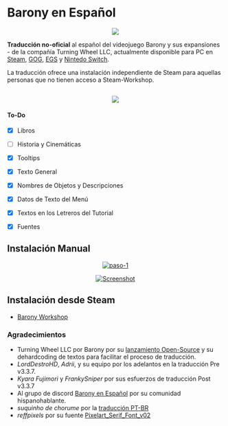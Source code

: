  # Barony en Español

<p align="center">
  <img src="https://i.postimg.cc/tCXPK436/logo.jpg"/>
</p>

**Traducción no-oficial** al español del videojuego Barony y sus expansiones - de la compañía Turning Wheel LLC, actualmente disponible para PC en [Steam](https://store.steampowered.com/app/371970/Barony/), [GOG](https://www.gog.com/game/barony_cursed_edition), [EGS](https://www.epicgames.com/store/en-US/p/barony) y [Nintedo Switch](https://www.nintendo.com/us/store/products/barony-switch/).

La traducción ofrece una instalación independiente de Steam para aquellas personas que no tienen acceso a Steam-Workshop.

##

<p align="center">
  <img src="https://images.squarespace-cdn.com/content/v1/64409ed03c29a863fc1d0bdf/2a03bd65-0ed7-4228-a540-f579df404e84/EatMyHat.png?format=250w"/>
</p>

#### To-Do
- [x] Libros
- [ ] Historia y Cinemáticas
- [x] Tooltips
- [x] Texto General
- [x] Nombres de Objetos y Descripciones
- [x] Datos de Texto del Menú
- [x] Textos en los Letreros del Tutorial
- [x] Fuentes


##  Instalación Manual
<p align="center">
    <a href="https://ibb.co/ftbmNmF"><img src="https://i.ibb.co/d6SnpnM/paso-1.png" alt="paso-1" border="0"></a>
</p>

<p align="center">
        <a href="https://ibb.co/z4LShwp"><img src="https://i.ibb.co/kSrhgFj/Screenshot-from-2024-04-02-17-28-32.png" alt="Screenshot" border="0"></a>

</p>



## Instalación desde Steam
- [Barony Workshop](https://steamcommunity.com/sharedfiles/filedetails/?id=2707610137)


### Agradecimientos
* Turning Wheel LLC por Barony por su [lanzamiento Open-Source](https://github.com/TurningWheel/Barony) y su dehardcoding de textos para facilitar el proceso de traducción.
* _LordDestroHD_, _Adrii_,  y su equipo por los adelantos en la traducción Pre v3.3.7.
* _Kyara Fujimori_ y _FrankySniper_ por sus esfuerzos de traducción Post v3.3.7 
* Al grupo de discord [Barony en Español](https://discord.gg/SqZTwQV) por su comunidad hispanohablante.
* _suquinho de chorume_ por la [traducción PT-BR](https://steamcommunity.com/sharedfiles/filedetails/?id=2613956785)
* _reffpixels_ por su fuente [Pixelart_Serif_Font_v02](https://reffpixels.itch.io/seriffont)


 